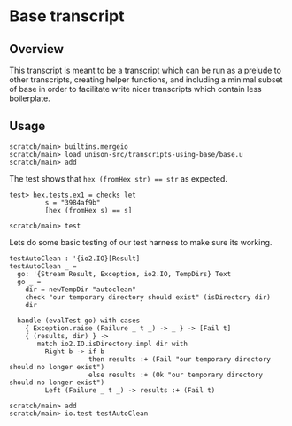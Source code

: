 # Base transcript

## Overview

This transcript is meant to be a transcript which can be run as a
prelude to other transcripts, creating helper functions, and including
a minimal subset of base in order to facilitate write nicer
transcripts which contain less boilerplate.

## Usage

``` ucm :hide
scratch/main> builtins.mergeio
scratch/main> load unison-src/transcripts-using-base/base.u
scratch/main> add
```

The test shows that `hex (fromHex str) == str` as expected.

``` unison :hide
test> hex.tests.ex1 = checks let
         s = "3984af9b"
         [hex (fromHex s) == s]
```

``` ucm :hide
scratch/main> test
```

Lets do some basic testing of our test harness to make sure its
working.

``` unison
testAutoClean : '{io2.IO}[Result]
testAutoClean _ =
  go: '{Stream Result, Exception, io2.IO, TempDirs} Text
  go _ =
    dir = newTempDir "autoclean"
    check "our temporary directory should exist" (isDirectory dir)
    dir

  handle (evalTest go) with cases
    { Exception.raise (Failure _ t _) -> _ } -> [Fail t]
    { (results, dir) } ->
       match io2.IO.isDirectory.impl dir with
         Right b -> if b
                    then results :+ (Fail "our temporary directory should no longer exist")
                    else results :+ (Ok "our temporary directory should no longer exist")
         Left (Failure _ t _) -> results :+ (Fail t)
```

``` ucm
scratch/main> add
scratch/main> io.test testAutoClean
```
